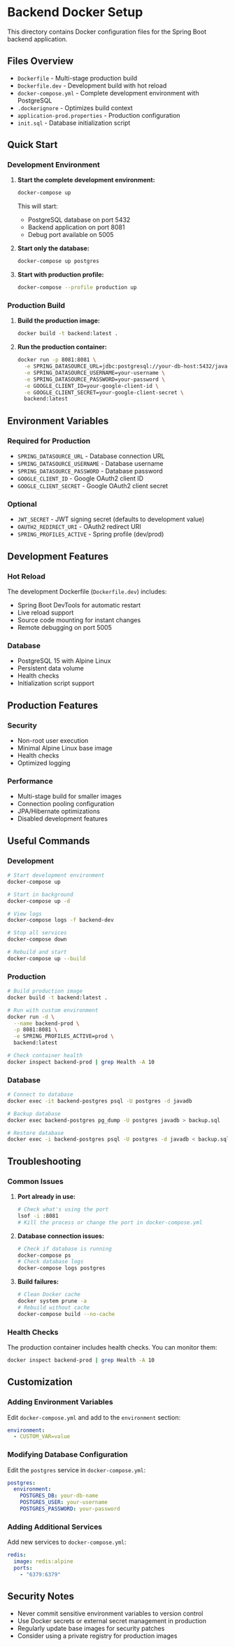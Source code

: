 # Backend Docker Setup

This directory contains Docker configuration files for the Spring Boot backend application.

## Files Overview

- `Dockerfile` - Multi-stage production build
- `Dockerfile.dev` - Development build with hot reload
- `docker-compose.yml` - Complete development environment with PostgreSQL
- `.dockerignore` - Optimizes build context
- `application-prod.properties` - Production configuration
- `init.sql` - Database initialization script

## Quick Start

### Development Environment

1. **Start the complete development environment:**
   ```bash
   docker-compose up
   ```
   This will start:
   - PostgreSQL database on port 5432
   - Backend application on port 8081
   - Debug port available on 5005

2. **Start only the database:**
   ```bash
   docker-compose up postgres
   ```

3. **Start with production profile:**
   ```bash
   docker-compose --profile production up
   ```

### Production Build

1. **Build the production image:**
   ```bash
   docker build -t backend:latest .
   ```

2. **Run the production container:**
   ```bash
   docker run -p 8081:8081 \
     -e SPRING_DATASOURCE_URL=jdbc:postgresql://your-db-host:5432/javadb \
     -e SPRING_DATASOURCE_USERNAME=your-username \
     -e SPRING_DATASOURCE_PASSWORD=your-password \
     -e GOOGLE_CLIENT_ID=your-google-client-id \
     -e GOOGLE_CLIENT_SECRET=your-google-client-secret \
     backend:latest
   ```

## Environment Variables

### Required for Production
- `SPRING_DATASOURCE_URL` - Database connection URL
- `SPRING_DATASOURCE_USERNAME` - Database username
- `SPRING_DATASOURCE_PASSWORD` - Database password
- `GOOGLE_CLIENT_ID` - Google OAuth2 client ID
- `GOOGLE_CLIENT_SECRET` - Google OAuth2 client secret

### Optional
- `JWT_SECRET` - JWT signing secret (defaults to development value)
- `OAUTH2_REDIRECT_URI` - OAuth2 redirect URI
- `SPRING_PROFILES_ACTIVE` - Spring profile (dev/prod)

## Development Features

### Hot Reload
The development Dockerfile (`Dockerfile.dev`) includes:
- Spring Boot DevTools for automatic restart
- Live reload support
- Source code mounting for instant changes
- Remote debugging on port 5005

### Database
- PostgreSQL 15 with Alpine Linux
- Persistent data volume
- Health checks
- Initialization script support

## Production Features

### Security
- Non-root user execution
- Minimal Alpine Linux base image
- Health checks
- Optimized logging

### Performance
- Multi-stage build for smaller images
- Connection pooling configuration
- JPA/Hibernate optimizations
- Disabled development features

## Useful Commands

### Development
```bash
# Start development environment
docker-compose up

# Start in background
docker-compose up -d

# View logs
docker-compose logs -f backend-dev

# Stop all services
docker-compose down

# Rebuild and start
docker-compose up --build
```

### Production
```bash
# Build production image
docker build -t backend:latest .

# Run with custom environment
docker run -d \
  --name backend-prod \
  -p 8081:8081 \
  -e SPRING_PROFILES_ACTIVE=prod \
  backend:latest

# Check container health
docker inspect backend-prod | grep Health -A 10
```

### Database
```bash
# Connect to database
docker exec -it backend-postgres psql -U postgres -d javadb

# Backup database
docker exec backend-postgres pg_dump -U postgres javadb > backup.sql

# Restore database
docker exec -i backend-postgres psql -U postgres -d javadb < backup.sql
```

## Troubleshooting

### Common Issues

1. **Port already in use:**
   ```bash
   # Check what's using the port
   lsof -i :8081
   # Kill the process or change the port in docker-compose.yml
   ```

2. **Database connection issues:**
   ```bash
   # Check if database is running
   docker-compose ps
   # Check database logs
   docker-compose logs postgres
   ```

3. **Build failures:**
   ```bash
   # Clean Docker cache
   docker system prune -a
   # Rebuild without cache
   docker-compose build --no-cache
   ```

### Health Checks

The production container includes health checks. You can monitor them:
```bash
docker inspect backend-prod | grep Health -A 10
```

## Customization

### Adding Environment Variables
Edit `docker-compose.yml` and add to the `environment` section:
```yaml
environment:
  - CUSTOM_VAR=value
```

### Modifying Database Configuration
Edit the `postgres` service in `docker-compose.yml`:
```yaml
postgres:
  environment:
    POSTGRES_DB: your-db-name
    POSTGRES_USER: your-username
    POSTGRES_PASSWORD: your-password
```

### Adding Additional Services
Add new services to `docker-compose.yml`:
```yaml
redis:
  image: redis:alpine
  ports:
    - "6379:6379"
```

## Security Notes

- Never commit sensitive environment variables to version control
- Use Docker secrets or external secret management in production
- Regularly update base images for security patches
- Consider using a private registry for production images 